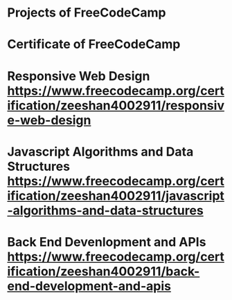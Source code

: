 # Projects of FreeCodeCamp

# Certificate of FreeCodeCamp

# Responsive Web Design https://www.freecodecamp.org/certification/zeeshan4002911/responsive-web-design

# Javascript Algorithms and Data Structures https://www.freecodecamp.org/certification/zeeshan4002911/javascript-algorithms-and-data-structures

# Back End Devenlopment and APIs https://www.freecodecamp.org/certification/zeeshan4002911/back-end-development-and-apis